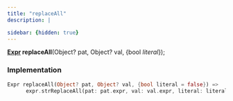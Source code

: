 ```yaml
---
title: "replaceAll"
description: |

sidebar: {hidden: true}
---
```

<span class="dart-code"><strong>[Expr] replaceAll</strong>(<span class="nobr">Object? pat</span>, <span class="nobr">Object? val</span>, {<span class="nobr">bool <i>literal</i></span>});</span>


### Implementation
```dart
Expr replaceAll(Object? pat, Object? val, {bool literal = false}) =>
      expr.strReplaceAll(pat: pat.expr, val: val.expr, literal: literal);
```

[Expr]: /reference/classes/expr/